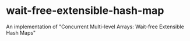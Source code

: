 # wait-free-extensible-hash-map
An implementation of "Concurrent Multi-level Arrays: Wait-free Extensible Hash Maps"
